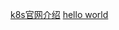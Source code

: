 
[k8s官网介绍](https://kubernetes.io/docs/tasks/manage-kubernetes-objects/kustomization/)
[hello world](https://github.com/kubernetes-sigs/kustomize/tree/master/examples/helloWorld)
